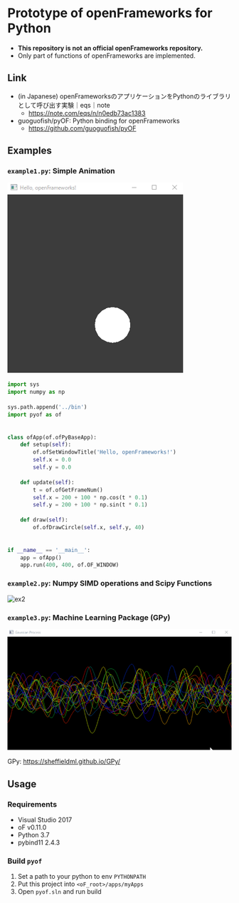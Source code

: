 # Prototype of openFrameworks for Python

* **This repository is not an official openFrameworks repository.**
* Only part of functions of openFrameworks are implemented.

## Link

* (in Japanese) openFrameworksのアプリケーションをPythonのライブラリとして呼び出す実験｜eqs｜note
  * https://note.com/eqs/n/n0edb73ac1383
* guoguofish/pyOF: Python binding for openFrameworks
  * https://github.com/guoguofish/pyOF

## Examples

### `example1.py`: Simple Animation

![ex1](./fig/pyof_example1.gif)

```python
import sys
import numpy as np

sys.path.append('../bin')
import pyof as of


class ofApp(of.ofPyBaseApp):
    def setup(self):
        of.ofSetWindowTitle('Hello, openFrameworks!')
        self.x = 0.0
        self.y = 0.0

    def update(self):
        t = of.ofGetFrameNum()
        self.x = 200 + 100 * np.cos(t * 0.1)
        self.y = 200 + 100 * np.sin(t * 0.1)

    def draw(self):
        of.ofDrawCircle(self.x, self.y, 40)


if __name__ == '__main__':
    app = ofApp()
    app.run(400, 400, of.OF_WINDOW)
```

### `example2.py`: Numpy SIMD operations and Scipy Functions

![ex2](./fig/pyof_example2.gif)


### `example3.py`: Machine Learning Package (GPy)

![ex3](./fig/pyof_example3.gif)

GPy: https://sheffieldml.github.io/GPy/


## Usage

### Requirements

* Visual Studio 2017
* oF v0.11.0
* Python 3.7
* pybind11 2.4.3

### Build `pyof`

1. Set a path to your python to env `PYTHONPATH`
2. Put this project into `<oF_root>/apps/myApps`
3. Open `pyof.sln` and run build
